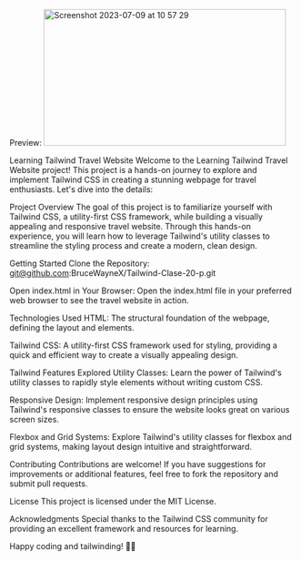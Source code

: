 Preview:
<img width="426" height="240" alt="Screenshot 2023-07-09 at 10 57 29" src="https://github.com/BruceWayneX/Tailwind-Clase-20-p/blob/master/gif%20trip%20web%20with%20tailwind.gif">


Learning Tailwind Travel Website
Welcome to the Learning Tailwind Travel Website project! This project is a hands-on journey to explore and implement Tailwind CSS in creating a stunning webpage for travel enthusiasts. Let's dive into the details:

Project Overview
The goal of this project is to familiarize yourself with Tailwind CSS, a utility-first CSS framework, while building a visually appealing and responsive travel website. Through this hands-on experience, you will learn how to leverage Tailwind's utility classes to streamline the styling process and create a modern, clean design.

Getting Started
Clone the Repository:
git@github.com:BruceWayneX/Tailwind-Clase-20-p.git


Open index.html in Your Browser:
Open the index.html file in your preferred web browser to see the travel website in action.

Technologies Used
HTML: The structural foundation of the webpage, defining the layout and elements.

Tailwind CSS: A utility-first CSS framework used for styling, providing a quick and efficient way to create a visually appealing design.

Tailwind Features Explored
Utility Classes: Learn the power of Tailwind's utility classes to rapidly style elements without writing custom CSS.

Responsive Design: Implement responsive design principles using Tailwind's responsive classes to ensure the website looks great on various screen sizes.

Flexbox and Grid Systems: Explore Tailwind's utility classes for flexbox and grid systems, making layout design intuitive and straightforward.

Contributing
Contributions are welcome! If you have suggestions for improvements or additional features, feel free to fork the repository and submit pull requests.

License
This project is licensed under the MIT License.

Acknowledgments
Special thanks to the Tailwind CSS community for providing an excellent framework and resources for learning.

Happy coding and tailwinding! 🚀🎨
